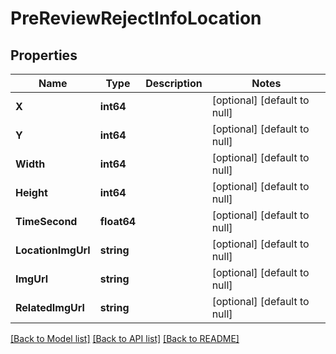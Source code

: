 # PreReviewRejectInfoLocation

## Properties
Name | Type | Description | Notes
------------ | ------------- | ------------- | -------------
**X** | **int64** |  | [optional] [default to null]
**Y** | **int64** |  | [optional] [default to null]
**Width** | **int64** |  | [optional] [default to null]
**Height** | **int64** |  | [optional] [default to null]
**TimeSecond** | **float64** |  | [optional] [default to null]
**LocationImgUrl** | **string** |  | [optional] [default to null]
**ImgUrl** | **string** |  | [optional] [default to null]
**RelatedImgUrl** | **string** |  | [optional] [default to null]

[[Back to Model list]](../README.md#documentation-for-models) [[Back to API list]](../README.md#documentation-for-api-endpoints) [[Back to README]](../README.md)


